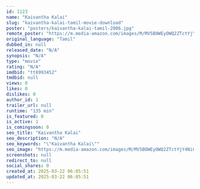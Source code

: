 ```yaml
---
id: 1123
name: "Kaivantha Kalai"
slug: "kaivantha-kalai-tamil-movie-download"
poster: "posters/kaivantha-kalai-tamil-2006.jpg"
remote_poster: "https://m.media-amazon.com/images/M/MV5BOWEyOWQ2ZTctYjY4Ni00NjhhLTk0NjEtNjRhYzFhMmVmZjM2XkEyXkFqcGdeQXVyMjA4OTI5NDQ@._V1_SX300.jpg"
original_language: "Tamil"
dubbed_in: null
released_date: "N/A"
synopsis: "N/A"
type: "movie"
rating: "N/A"
imdbid: "tt8993452"
tmdbid: null
views: 0
likes: 0
dislikes: 0
author_id: 1
trailer_url: null
runtime: "135 min"
is_featured: 0
is_active: 1
is_comingsoon: 0
seo_title: "Kaivantha Kalai"
seo_description: "N/A"
seo_keywords: "\"Kaivantha Kalai\""
seo_image: "https://m.media-amazon.com/images/M/MV5BOWEyOWQ2ZTctYjY4Ni00NjhhLTk0NjEtNjRhYzFhMmVmZjM2XkEyXkFqcGdeQXVyMjA4OTI5NDQ@._V1_SX300.jpg"
screenshots: null
redirect_to: null
social_shares: 0
created_at: 2025-03-22 06:05:51
updated_at: 2025-03-22 06:05:51
---
```


